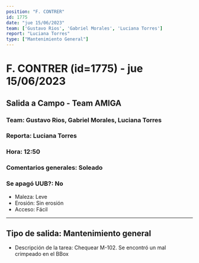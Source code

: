 ```yaml
---
position: "F. CONTRER"
id: 1775
date: "jue 15/06/2023"
team: ['Gustavo Rios', 'Gabriel Morales', 'Luciana Torres']
report: "Luciana Torres"
type: ["Mantenimiento General"]
---
```


# F. CONTRER (id=1775) - jue 15/06/2023
## Salida a Campo - Team AMIGA
### Team: Gustavo Rios, Gabriel Morales, Luciana Torres
### Reporta: Luciana Torres
### Hora: 12:50
### Comentarios generales: Soleado 
### Se apagó UUB?: No 
- Maleza: Leve
- Erosión: Sin erosión
- Acceso: Fácil
---------
## Tipo de salida: Mantenimiento general
   - Descripción de la tarea: Chequear M-102. Se encontró un mal crimpeado en el BBox
